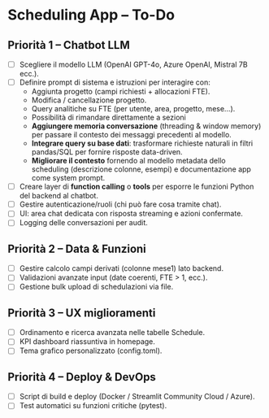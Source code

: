 # Scheduling App – To-Do

## Priorità 1 – Chatbot LLM
- [ ] Scegliere il modello LLM (OpenAI GPT-4o, Azure OpenAI, Mistral 7B ecc.).
- [ ] Definire prompt di sistema e istruzioni per interagire con:
  - Aggiunta progetto (campi richiesti + allocazioni FTE).
  - Modifica / cancellazione progetto.
  - Query analitiche su FTE (per utente, area, progetto, mese…).
  - Possibilità di rimandare direttamente a sezioni
  - **Aggiungere memoria conversazione** (threading & window memory) per passare il contesto dei messaggi precedenti al modello.
  - **Integrare query su base dati**: trasformare richieste naturali in filtri pandas/SQL per fornire risposte data-driven.
  - **Migliorare il contesto** fornendo al modello metadata dello scheduling (descrizione colonne, esempi) e documentazione app come system prompt.
- [ ] Creare layer di **function calling** o **tools** per esporre le funzioni Python del backend al chatbot.
- [ ] Gestire autenticazione/ruoli (chi può fare cosa tramite chat).
- [ ] UI: area chat dedicata con risposta streaming e azioni confermate.
- [ ] Logging delle conversazioni per audit.

## Priorità 2 – Data & Funzioni
- [ ] Gestire calcolo campi derivati (colonne mese1) lato backend.
- [ ] Validazioni avanzate input (date coerenti, FTE > 1, ecc.).
- [ ] Gestione bulk upload di schedulazioni via file.

## Priorità 3 – UX miglioramenti
- [ ] Ordinamento e ricerca avanzata nelle tabelle Schedule.
- [ ] KPI dashboard riassuntiva in homepage.
- [ ] Tema grafico personalizzato (config.toml).

## Priorità 4 – Deploy & DevOps
- [ ] Script di build e deploy (Docker / Streamlit Community Cloud / Azure). 
- [ ] Test automatici su funzioni critiche (pytest). 